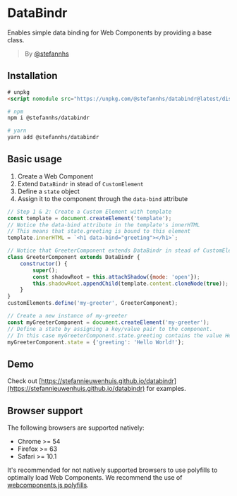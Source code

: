 # DataBindr
Enables simple data binding for Web Components by providing a base class. 

> By [@stefannhs](//twitter.com/stefannhs)

## Installation
```html
# unpkg
<script nomodule src="https://unpkg.com/@stefannhs/databindr@latest/dist/index.js"></script>
```

```bash
# npm
npm i @stefannhs/databindr
```

```bash
# yarn
yarn add @stefannhs/databindr
```

## Basic usage
1. Create a Web Component
2. Extend `DataBindr` in stead of `CustomElement`
3. Define a `state` object
4. Assign it to the component through the `data-bind` attribute

```js
// Step 1 & 2: Create a Custom Element with template
const template = document.createElement('template');
// Notice the data-bind attribute in the template's innerHTML 
// This means that state.greeting is bound to this element
template.innerHTML = `<h1 data-bind="greeting"></h1>`;

// Notice that GreeterComponent extends DataBindr in stead of CustomElement
class GreeterComponent extends DataBindr {
    constructor() {
        super();
        const shadowRoot = this.attachShadow({mode: 'open'});
        this.shadowRoot.appendChild(template.content.cloneNode(true));
    }
}
customElements.define('my-greeter', GreeterComponent);

// Create a new instance of my-greeter
const myGreeterComponent = document.createElement('my-greeter');
// Define a state by assigning a key/value pair to the component.
// In this case myGreeterComponent.state.greeting contains the value Hello World
myGreeterComponent.state = {'greeting': 'Hello World!'};
```

## Demo
Check out [https://stefannieuwenhuis.github.io/databindr](https://stefannieuwenhuis.github.io/databindr) for examples.

## Browser support
The following browsers are supported natively:
* Chrome >= 54
* Firefox >= 63
* Safari >= 10.1

It's recommended for not natively supported browsers to use polyfills to optimally load Web Components. We recommend the use of [webcomponents.js polyfills](https://github.com/webcomponents/polyfills/tree/master/packages/webcomponentsjs).
